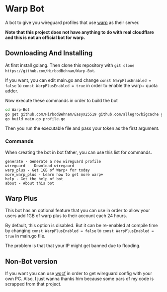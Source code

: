 # Warp Bot
A bot to give you wireguard profiles that use [warp](https://1.1.1.1) as their server.

**Note that this project does not have anything to do with real cloudflare and this is not an official bot for warp.**
## Downloading And Installing
At first install golang. Then clone this repository with `git clone https://github.com/HirbodBehnam/Warp-Bot`.

If you want, you can edit main.go and change `const WarpPlusEnabled = false` to `const WarpPlusEnabled = true` in order to enable the warp+ quota adder.

Now execute these commands in order to build the bot
```bash
cd Warp-Bot
go get github.com/HirbodBehnam/EasyX25519 github.com/allegro/bigcache github.com/go-telegram-bot-api/telegram-bot-api
go build main.go profile.go
```

Then you run the executable file and pass your token as the first argument.

### Commands
When creating the bot in bot father, you can use this list for commands.
```
generate - Generate a new wireguard profile
wireguard -  Download wiregaurd
warp_plus - Get 1GB of Warp+ for today
more_warp_plus - Learn how to get more warp+
help - Get the help of bot
about - About this bot
```

## Warp Plus
This bot has an optional feature that you can use in order to allow your users add 1GB of warp plus to their account each 24 hours.

By default, this option is disabled. But it can be re-enabled at compile time by changing `const WarpPlusEnabled = false` to `const WarpPlusEnabled = true` in main.go file.

The problem is that that your IP might get banned due to flooding.

## Non-Bot version
If you want you can use [wgcf](https://github.com/ViRb3/wgcf/) in order to get wireguard config with your own PC. Also, I just wanna thanks him because some pars of my code is scrapped from that project.
